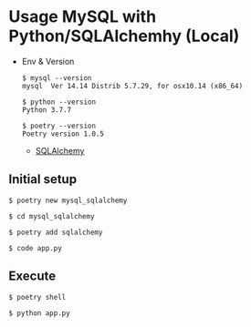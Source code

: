 # Usage MySQL with Python/SQLAlchemhy (Local)

- Env & Version

  ```
  $ mysql --version
  mysql  Ver 14.14 Distrib 5.7.29, for osx10.14 (x86_64) 

  $ python --version
  Python 3.7.7

  $ poetry --version
  Poetry version 1.0.5
  ```

  - [SQLAlchemy](https://www.sqlalchemy.org/)

## Initial setup

```
$ poetry new mysql_sqlalchemy

$ cd mysql_sqlalchemy

$ poetry add sqlalchemy

$ code app.py
```

## Execute

```
$ poetry shell

$ python app.py
```

